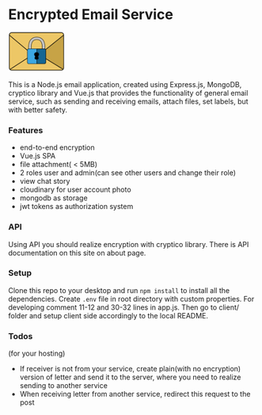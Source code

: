 # Encrypted Email Service

<img src="client/src/assets/logo.svg" alt=logo width="113" height=80>

This is a Node.js email application, created using Express.js, MongoDB, cryptico library and Vue.js that provides the functionality of general email service, such as sending and receiving emails, attach files, set labels, but with better safety.

### Features
- end-to-end encryption
- Vue.js SPA
- file attachment( < 5MB)
- 2 roles user and admin(can see other users and change their role)
- view chat story
- cloudinary for user account photo
- mongodb as storage
- jwt tokens as authorization system

### API 
Using API you should realize encryption with cryptico library. There is API documentation on this site on about page.

### Setup
Clone this repo to your desktop and run `npm install` to install all the dependencies. Create `.env` file in root directory with custom properties. For developing comment 11-12 and 30-32 lines in app.js. Then go to client/ folder and setup client side accordingly to the local README.

### Todos 
(for your hosting)
 - If receiver is not from your service, create plain(with no encryption) version of letter and send it to the server, where you need to realize sending to another service
 - When receiving letter from another service, redirect this request to the post 
